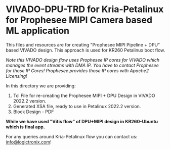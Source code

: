 
# VIVADO-DPU-TRD for Kria-Petalinux for Prophesee MIPI Camera based ML application

This files and resources are for creating "Prophesee MIPI Pipeline + DPU" based VIVADO design. This approach is used for KR260 Petalinux boot flow. 

*Note this VIVADO design flow uses Prophesee IP cores for VIVADO which manages the event streams with DMA IP. You have to contact Prophesee for those IP Cores! Prophesee provides those IP cores with Apache2 Licensing!*

In this directory we are providing:
1. Tcl File for re-creating the Prophesee MIPI + DPU Design in VIVADO 2022.2 version.
2. Generated XSA file, ready to use in Petalinux 2022.2 version.
3. Block Design - PDF

**While we have used "Vitis flow" of DPU+MIPI design in KR260-Ubuntu which is final app.**


For any queries around Kria-Petalinux flow you can contact us: info@logictronix.com!
